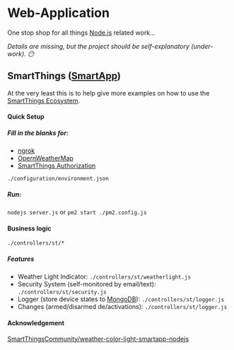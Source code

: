 # Web-Application

One stop shop for all things [Node.js](https://nodejs.org) related work...

*Details are missing, but the project should be self-explanatory (under-work). :no_mouth:*


## SmartThings ([SmartApp](https://smartthings.developer.samsung.com/docs/guides/smartapps/basics.html))

At the very least this is to help give more examples on how to use the [SmartThings Ecosystem](https://smartthings.developer.samsung.com/develop/index.html).

#### Quick Setup

##### Fill in the blanks for:
- [ngrok](https://ngrok.com/)
- [OpernWeatherMap](openweathermap.org)
- [SmartThings Authorization](https://account.smartthings.com/tokens)  
```
./configuration/environment.json
```

##### Run:

```nodejs server.js```
or
```pm2 start ./pm2.config.js```

#### Business logic

```./controllers/st/*```

##### Features
- Weather Light Indicator:
```./controllers/st/weatherlight.js```
- Security System (self-monitored by email/text):
```./controllers/st/security.js```
- Logger (store device states to [MongoDB](https://www.mongodb.com/)):
```./controllers/st/logger.js```
- Changes (armed/disarmed de/activations):
```./controllers/st/logger.js```

#### Acknowledgement

[SmartThingsCommunity/weather-color-light-smartapp-nodejs](https://github.com/SmartThingsCommunity/weather-color-light-smartapp-nodejs)
